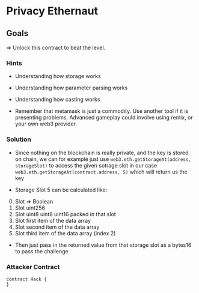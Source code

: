 # Privacy Ethernaut

## Goals

=> Unlock this contract to beat the level.

### Hints

- Understanding how storage works

- Understanding how parameter parsing works

- Understanding how casting works

- Remember that metamask is just a commodity. Use another tool if it is presenting problems. Advanced gameplay could involve using remix, or your own web3 provider.

### Solution

- Since nothing on the blockchain is really private, and the key is stored on chain, we can for example just use `web3.eth.getStorageAt(address, storageSlot)` to access the given sotrage slot in our case `web3.eth.getStorageAt(contract.address, 5)` which will return us the key

- Storage Slot 5 can be calculated like:

0. Slot => Boolean
1. Slot uint256
2. Slot uint8 uint8 uint16 packed in that slot
3. Slot first item of the data array
4. Slot second item of the data array
5. Slot third item of the data array (index 2)

- Then just pass in the returned value from that storage slot as a bytes16 to pass the challenge

### Attacker Contract

```solidity
contract Hack {
}
```
